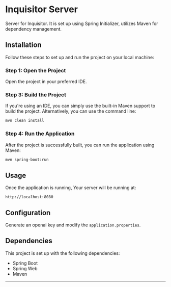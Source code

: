 # Inquisitor Server

Server for Inquisitor. It is set up using Spring Initializer, utilizes Maven for dependency management.

## Installation

Follow these steps to set up and run the project on your local machine:

### Step 1: Open the Project

Open the project in your preferred IDE.

### Step 3: Build the Project

If you're using an IDE, you can simply use the built-in Maven support to build the project. Alternatively, you can use the command line:

```bash
mvn clean install
```

### Step 4: Run the Application

After the project is successfully built, you can run the application using Maven:

```bash
mvn spring-boot:run
```

## Usage

Once the application is running, Your server will be running at:

```
http://localhost:8080
```

## Configuration

Generate an openai key and modify the `application.properties`.

## Dependencies

This project is set up with the following dependencies:

- Spring Boot
- Spring Web
- Maven

---
